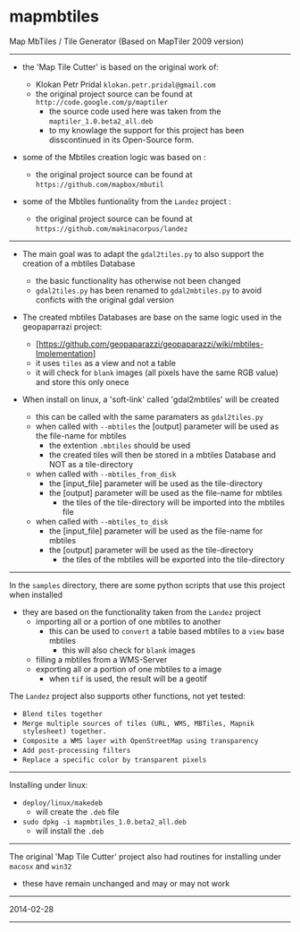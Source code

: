 mapmbtiles
==========

Map MbTiles / Tile  Generator (Based on MapTiler 2009 version)


***

* the 'Map Tile Cutter' is based on the original work of:
    *  Klokan Petr Pridal `klokan.petr.pridal@gmail.com`
    *  the original project source can be found at `http://code.google.com/p/maptiler`
       * the source code used here was taken from the `maptiler_1.0.beta2_all.deb`
       *  to my knowlage the support for this project has been disscontinued in its Open-Source form.

* some of the Mbtiles creation logic was based on :
    *  the original project source can be found at `https://github.com/mapbox/mbutil`

* some of the Mbtiles funtionality from the `Landez` project :
    *  the original project source can be found at `https://github.com/makinacorpus/landez`
 

***

* The main goal was to adapt the `gdal2tiles.py` to also support the creation of a mbtiles Database
    * the basic functionality has otherwise not been changed
    * `gdal2tiles.py` has been renamed to `gdal2mbtiles.py` to avoid conficts with the original gdal version

* The created mbtiles Databases are base on the same logic used in the geopaparrazi project:
    * [https://github.com/geopaparazzi/geopaparazzi/wiki/mbtiles-Implementation]
    * it uses `tiles` as a view and not a table
    * it will check for `blank` images (all pixels have the same RGB value) and store this only onece

* When install on linux, a 'soft-link'  called 'gdal2mbtiles' will be created
    * this can be called with the same paramaters as `gdal2tiles.py`
    * when called with `--mbtiles` the [output] parameter will be used as the file-name for mbtiles
       * the extention `.mbtiles` should be used
       * the created tiles will then be stored in a mbtiles Database and NOT as a tile-directory
    * when called with `--mbtiles_from_disk` 
       * the [input_file] parameter will be used as the tile-directory
       * the [output] parameter will be used as the file-name for mbtiles
          * the tiles of the tile-directory will be imported into the mbtiles file
    * when called with `--mbtiles_to_disk` 
       * the [input_file] parameter will be used as the file-name for mbtiles
       * the [output] parameter will be used as the tile-directory
          * the tiles of the mbtiles will be exported into the tile-directory

***

In the `samples` directory, there are some python scripts that use this project when installed

* they are based on the functionality taken from the `Landez` project
   * importing all or a portion of one mbtiles to another
      * this can be used to `convert` a table based mbtiles to a `view` base mbtiles
         * this will also check for `blank` images
   * filling a mbtiles from a WMS-Server
   * exporting all or a portion of one mbtiles to a image
      * when `tif` is used, the result will be a geotif

The `Landez` project also supports other functions, not yet tested:

* `Blend tiles together`
* `Merge multiple sources of tiles (URL, WMS, MBTiles, Mapnik stylesheet) together.`
* `Composite a WMS layer with OpenStreetMap using transparency`
* `Add post-processing filters`
* `Replace a specific color by transparent pixels`


***

Installing under linux:

* `deploy/linux/makedeb`
   * will create the `.deb` file
* `sudo dpkg -i mapmbtiles_1.0.beta2_all.deb`
   * will install the `.deb`

***

The original 'Map Tile Cutter' project also had routines for installing under `macosx` and `win32`
* these have remain unchanged and may or may not work

---

2014-02-28

---
